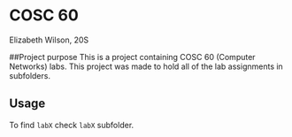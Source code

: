 # COSC 60
Elizabeth Wilson, 20S

##Project purpose 
This is a project containing COSC 60 (Computer Networks) labs. This project was made to hold all of the lab assignments in subfolders.

## Usage
To find `labX` check `labX` subfolder.

